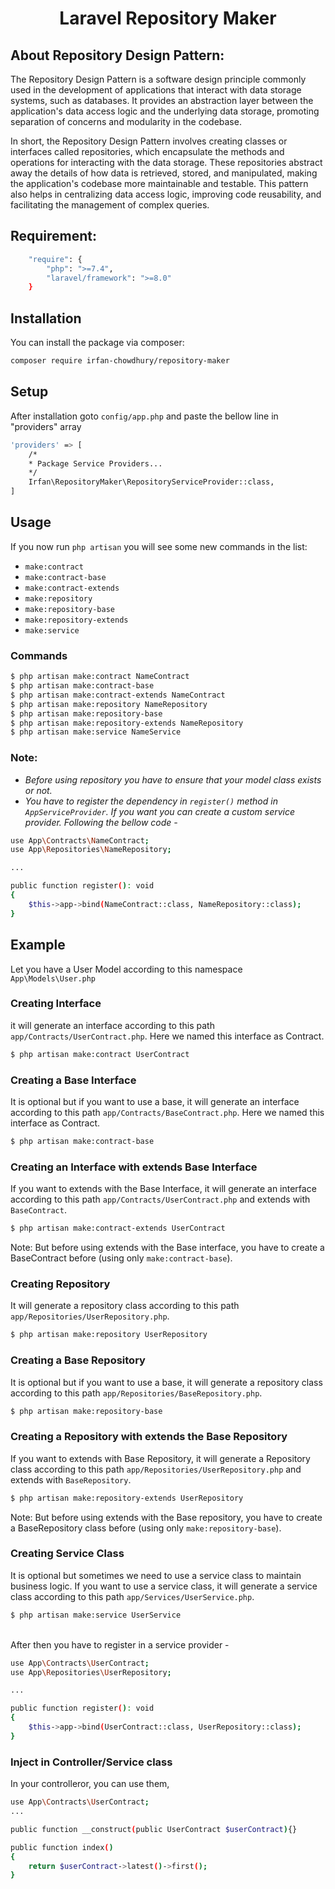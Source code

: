 <div align='center'>

# Laravel Repository Maker
</div>

## About Repository Design Pattern: 
The Repository Design Pattern is a software design principle commonly used in the development of applications that interact with data storage systems, such as databases. It provides an abstraction layer between the application's data access logic and the underlying data storage, promoting separation of concerns and modularity in the codebase.

In short, the Repository Design Pattern involves creating classes or interfaces called repositories, which encapsulate the methods and operations for interacting with the data storage. These repositories abstract away the details of how data is retrieved, stored, and manipulated, making the application's codebase more maintainable and testable. This pattern also helps in centralizing data access logic, improving code reusability, and facilitating the management of complex queries.

## Requirement: 

```bash
    "require": {
        "php": ">=7.4",
        "laravel/framework": ">=8.0"
    }
```

## Installation

You can install the package via composer:

```bash
composer require irfan-chowdhury/repository-maker
```

## Setup

After installation goto `config/app.php` and paste the bellow line in "providers" array

```bash
'providers' => [
    /*
    * Package Service Providers...
    */
    Irfan\RepositoryMaker\RepositoryServiceProvider::class,
]
```

## Usage

If you now run `php artisan` you will see some new commands in the list:
- `make:contract`
- `make:contract-base`
- `make:contract-extends`
- `make:repository`
- `make:repository-base`
- `make:repository-extends`
- `make:service`

### Commands
```bash
$ php artisan make:contract NameContract
$ php artisan make:contract-base
$ php artisan make:contract-extends NameContract
$ php artisan make:repository NameRepository
$ php artisan make:repository-base
$ php artisan make:repository-extends NameRepository
$ php artisan make:service NameService
```

### Note: 
- <i> Before using repository you have to ensure that your model class exists or not. </i>
- <i> You have to register the dependency in `register()` method in `AppServiceProvider`. If you want you can create a custom service provider. Following the bellow code - </i>

```bash
use App\Contracts\NameContract;
use App\Repositories\NameRepository;

...

public function register(): void
{
    $this->app->bind(NameContract::class, NameRepository::class);
}

```


## Example

Let you have a User Model according to this namespace `App\Models\User.php`

### Creating Interface 
it will generate an interface according to this path `app/Contracts/UserContract.php`. Here we named this interface as Contract.

```bash
$ php artisan make:contract UserContract
```

### Creating a Base Interface 
It is optional but if you want to use a base, it will generate an interface according to this path `app/Contracts/BaseContract.php`. Here we named this interface as Contract.

```bash
$ php artisan make:contract-base
```


### Creating an Interface with extends Base Interface
If you want to extends with the Base Interface, it will generate an interface according to this path `app/Contracts/UserContract.php` and extends with `BaseContract`.

```bash
$ php artisan make:contract-extends UserContract
```

Note: But before using extends with the Base interface, you have to create a BaseContract before (using only `make:contract-base`).

### Creating Repository 
It will generate a repository class according to this path `app/Repositories/UserRepository.php`.
```bash
$ php artisan make:repository UserRepository
```

### Creating a Base Repository 
It is optional but if you want to use a base, it will generate a repository class according to this path `app/Repositories/BaseRepository.php`.

```bash
$ php artisan make:repository-base
```

### Creating a Repository with extends the Base Repository
If you want to extends with Base Repository, it will generate a Repository class according to this path `app/Repositories/UserRepository.php` and extends with `BaseRepository`.

```bash
$ php artisan make:repository-extends UserRepository
```

Note: But before using extends with the Base repository, you have to create a BaseRepository class before (using only `make:repository-base`).


### Creating Service Class 
It is optional but sometimes we need to use a service class to maintain business logic. If you want to use a service class, it will generate a service class according to this path `app/Services/UserService.php`.

```bash
$ php artisan make:service UserService
```

<br>
After then you have to register in a service provider -

```bash
use App\Contracts\UserContract;
use App\Repositories\UserRepository;

...

public function register(): void
{
    $this->app->bind(UserContract::class, UserRepository::class);
}
```

### Inject in Controller/Service class
In your controlleror, you can use them,

```bash
use App\Contracts\UserContract;
...

public function __construct(public UserContract $userContract){}

public function index()
{
    return $userContract->latest()->first();
}
```
